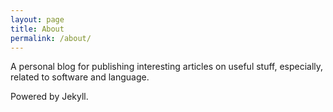```yaml
---
layout: page
title: About
permalink: /about/
---
```


A personal blog for publishing interesting articles on useful stuff, especially, related to software and language. 

Powered by Jekyll.
